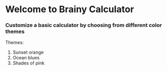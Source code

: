 # Welcome to Brainy Calculator
### Customize a basic calculator by choosing from different color themes 
Themes:

  1. Sunset orange
  2. Ocean blues
  3. Shades of pink
